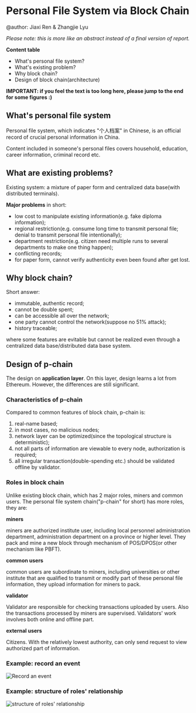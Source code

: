 # Personal File System via Block Chain
@author: Jiaxi Ren & Zhangjie Lyu

*Please note: this is more like an abstract instead of a final version of report.*

**Content table**

+ What's personal file system?
+ What's existing problem?
+ Why block chain?
+ Design of block chain(architecture)

**IMPORTANT: if you feel the text is too long here, please jump to the end for some figures :)**


## What's personal file system

Personal file system, which indicates "个人档案" in Chinese, is an official record of crucial personal information in China. 

Content included in someone's personal files covers household, education, career information, criminal record etc.



## What are existing problems?

Existing system: a mixture of paper form and centralized data base(with distributed terminals).

**Major problems** in short:

+ low cost to manipulate existing information(e.g. fake diploma information);
+ regional restriction(e.g. consume long time to transmit personal file; denial to transmit personal file intentionally);
+ department restriction(e.g. citizen need multiple runs to several departments to make one thing happen);
+ conflicting records;
+ for paper form, cannot verify authenticity even been found after get lost.



## Why block chain?

Short answer:

+ immutable, authentic record;
+ cannot be double spent;
+ can be accessible all over the network;
+ one party cannot control the network(suppose no 51% attack);
+ history traceable;

where some features are evitable but cannot be realized even through a centralized data base/distributed data base system.



## Design of p-chain

The design on **application layer**. On this layer, design learns a lot from Ethereum. However, the differences are still significant.

### Characteristics of p-chain

Compared to common features of block chain, p-chain is:

1. real-name based;
2. in most cases, no malicious nodes;
3. network layer can be optimized(since the topological structure is deterministic);
4. not all parts of information are viewable to every node, authorization is required;
5. all irregular transaction(double-spending etc.) should be validated offline by validator.

### Roles in block chain

Unlike existing block chain, which has 2 major roles, miners and common users. The personal file system chain("p-chain" for short) has more roles, they are:

**miners**

miners are authorized institute user, including local personnel administration department, administration department on a province or higher level. They pack and mine a new block through mechanism of POS/DPOS(or other mechanism like PBFT). 

**common users**

common users are subordinate to miners, including universities or other institute that are qualified to transmit or modify part of these personal file information, they upload information for miners to pack.

**validator**

Validator are responsible for checking transactions uploaded by users. Also the transactions processed by miners are supervised. Validators' work involves both online and offline part.

**external users**

Citizens. With the relatively lowest authority, can only send request to view authorized part of information.

### Example: record an event
![Record an event](https://github.com/JiaXi-Ren/PHBS_BlockChain_2019/blob/master/example1.png)


### Example: structure of roles' relationship
![structure of roles' relationship](https://github.com/JiaXi-Ren/PHBS_BlockChain_2019/blob/master/example2.png)




